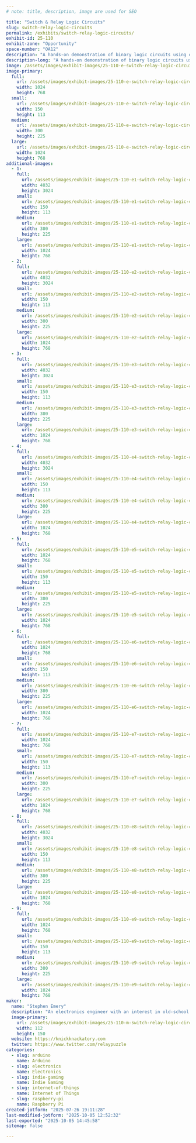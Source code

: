 ```yaml
---
# note: title, description, image are used for SEO

title: "Switch & Relay Logic Circuits"
slug: switch-relay-logic-circuits
permalink: /exhibits/switch-relay-logic-circuits/
exhibit-id: 25-110
exhibit-zone: "Opportunity"
space-number: "OA12"
description: "A hands-on demonstration of binary logic circuits using only switches and relays."
description-long: "A hands-on demonstration of binary logic circuits using only switches and relays. Circuits available for attendees to play with include a reconfigurable logic gate, a four-bit adder, a four-bit counter, river-crossing puzzles, and Ring the Bell, an IoT arcade machine based on the Chinese Ring Puzzle. Ring the Bell now has four levels of difficulty: players will be able to solve it by turning on four, five, six, or seven lights."
image: /assets/images/exhibit-images/25-110-e-switch-relay-logic-circuits-emery-adder-inside-1-1024x768-300x225.png
image-primary: 
  full:
    url: /assets/images/exhibit-images/25-110-e-switch-relay-logic-circuits-emery-adder-inside-1-1024x768-full.png
    width: 1024
    height: 768
  small:
    url: /assets/images/exhibit-images/25-110-e-switch-relay-logic-circuits-emery-adder-inside-1-1024x768-150x113.png
    width: 150
    height: 113
  medium:
    url: /assets/images/exhibit-images/25-110-e-switch-relay-logic-circuits-emery-adder-inside-1-1024x768-300x225.png
    width: 300
    height: 225
  large:
    url: /assets/images/exhibit-images/25-110-e-switch-relay-logic-circuits-emery-adder-inside-1-1024x768-1024x768.png
    width: 1024
    height: 768
additional-images: 
  - 1:
    full:
      url: /assets/images/exhibit-images/25-110-e1-switch-relay-logic-circuits-img-1440-full.JPG
      width: 4032
      height: 3024
    small:
      url: /assets/images/exhibit-images/25-110-e1-switch-relay-logic-circuits-img-1440-150x113.JPG
      width: 150
      height: 113
    medium:
      url: /assets/images/exhibit-images/25-110-e1-switch-relay-logic-circuits-img-1440-300x225.JPG
      width: 300
      height: 225
    large:
      url: /assets/images/exhibit-images/25-110-e1-switch-relay-logic-circuits-img-1440-1024x768.JPG
      width: 1024
      height: 768
  - 2:
    full:
      url: /assets/images/exhibit-images/25-110-e2-switch-relay-logic-circuits-img-8483-full.JPG
      width: 4032
      height: 3024
    small:
      url: /assets/images/exhibit-images/25-110-e2-switch-relay-logic-circuits-img-8483-150x113.JPG
      width: 150
      height: 113
    medium:
      url: /assets/images/exhibit-images/25-110-e2-switch-relay-logic-circuits-img-8483-300x225.JPG
      width: 300
      height: 225
    large:
      url: /assets/images/exhibit-images/25-110-e2-switch-relay-logic-circuits-img-8483-1024x768.JPG
      width: 1024
      height: 768
  - 3:
    full:
      url: /assets/images/exhibit-images/25-110-e3-switch-relay-logic-circuits-img-9076-full.JPG
      width: 4032
      height: 3024
    small:
      url: /assets/images/exhibit-images/25-110-e3-switch-relay-logic-circuits-img-9076-150x113.JPG
      width: 150
      height: 113
    medium:
      url: /assets/images/exhibit-images/25-110-e3-switch-relay-logic-circuits-img-9076-300x225.JPG
      width: 300
      height: 225
    large:
      url: /assets/images/exhibit-images/25-110-e3-switch-relay-logic-circuits-img-9076-1024x768.JPG
      width: 1024
      height: 768
  - 4:
    full:
      url: /assets/images/exhibit-images/25-110-e4-switch-relay-logic-circuits-relaylogicgate-full.jpg
      width: 4032
      height: 3024
    small:
      url: /assets/images/exhibit-images/25-110-e4-switch-relay-logic-circuits-relaylogicgate-150x113.jpg
      width: 150
      height: 113
    medium:
      url: /assets/images/exhibit-images/25-110-e4-switch-relay-logic-circuits-relaylogicgate-300x225.jpg
      width: 300
      height: 225
    large:
      url: /assets/images/exhibit-images/25-110-e4-switch-relay-logic-circuits-relaylogicgate-1024x768.jpg
      width: 1024
      height: 768
  - 5:
    full:
      url: /assets/images/exhibit-images/25-110-e5-switch-relay-logic-circuits-river-crossing-internal-1-1024x768-full.png
      width: 1024
      height: 768
    small:
      url: /assets/images/exhibit-images/25-110-e5-switch-relay-logic-circuits-river-crossing-internal-1-1024x768-150x113.png
      width: 150
      height: 113
    medium:
      url: /assets/images/exhibit-images/25-110-e5-switch-relay-logic-circuits-river-crossing-internal-1-1024x768-300x225.png
      width: 300
      height: 225
    large:
      url: /assets/images/exhibit-images/25-110-e5-switch-relay-logic-circuits-river-crossing-internal-1-1024x768-1024x768.png
      width: 1024
      height: 768
  - 6:
    full:
      url: /assets/images/exhibit-images/25-110-e6-switch-relay-logic-circuits-river-crossing-puzzles-3-1024x768-full.png
      width: 1024
      height: 768
    small:
      url: /assets/images/exhibit-images/25-110-e6-switch-relay-logic-circuits-river-crossing-puzzles-3-1024x768-150x113.png
      width: 150
      height: 113
    medium:
      url: /assets/images/exhibit-images/25-110-e6-switch-relay-logic-circuits-river-crossing-puzzles-3-1024x768-300x225.png
      width: 300
      height: 225
    large:
      url: /assets/images/exhibit-images/25-110-e6-switch-relay-logic-circuits-river-crossing-puzzles-3-1024x768-1024x768.png
      width: 1024
      height: 768
  - 7:
    full:
      url: /assets/images/exhibit-images/25-110-e7-switch-relay-logic-circuits-rtb-2018-full-1024x768-full.png
      width: 1024
      height: 768
    small:
      url: /assets/images/exhibit-images/25-110-e7-switch-relay-logic-circuits-rtb-2018-full-1024x768-150x113.png
      width: 150
      height: 113
    medium:
      url: /assets/images/exhibit-images/25-110-e7-switch-relay-logic-circuits-rtb-2018-full-1024x768-300x225.png
      width: 300
      height: 225
    large:
      url: /assets/images/exhibit-images/25-110-e7-switch-relay-logic-circuits-rtb-2018-full-1024x768-1024x768.png
      width: 1024
      height: 768
  - 8:
    full:
      url: /assets/images/exhibit-images/25-110-e8-switch-relay-logic-circuits-img-9078-full.JPG
      width: 4032
      height: 3024
    small:
      url: /assets/images/exhibit-images/25-110-e8-switch-relay-logic-circuits-img-9078-150x113.JPG
      width: 150
      height: 113
    medium:
      url: /assets/images/exhibit-images/25-110-e8-switch-relay-logic-circuits-img-9078-300x225.JPG
      width: 300
      height: 225
    large:
      url: /assets/images/exhibit-images/25-110-e8-switch-relay-logic-circuits-img-9078-1024x768.JPG
      width: 1024
      height: 768
  - 9:
    full:
      url: /assets/images/exhibit-images/25-110-e9-switch-relay-logic-circuits-emery-adder-front-2-1024x768-full.png
      width: 1024
      height: 768
    small:
      url: /assets/images/exhibit-images/25-110-e9-switch-relay-logic-circuits-emery-adder-front-2-1024x768-150x113.png
      width: 150
      height: 113
    medium:
      url: /assets/images/exhibit-images/25-110-e9-switch-relay-logic-circuits-emery-adder-front-2-1024x768-300x225.png
      width: 300
      height: 225
    large:
      url: /assets/images/exhibit-images/25-110-e9-switch-relay-logic-circuits-emery-adder-front-2-1024x768-1024x768.png
      width: 1024
      height: 768
maker: 
  name: "Stephen Emery"
  description: "An electronics engineer with an interest in old-school switching logic."
  image-primary:
    url: /assets/images/exhibit-images/25-110-m-switch-relay-logic-circuits-profile-pic-small-225x300-112x150.jpg
    width: 112
    height: 150
  website: https://knickknackatory.com
  twitter: https://www.twitter.com/relaypuzzle
categories: 
  - slug: arduino
    name: Arduino
  - slug: electronics
    name: Electronics
  - slug: indie-gaming
    name: Indie Gaming
  - slug: internet-of-things
    name: Internet of Things
  - slug: raspberry-pi
    name: Raspberry Pi
created-jotform: "2025-07-26 19:11:28"
last-modified-jotform: "2025-10-05 12:52:32"
last-exported: "2025-10-05 14:45:58"
sitemap: false

---
```

